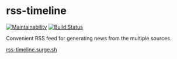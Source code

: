 # rss-timeline

[![Maintainability](https://api.codeclimate.com/v1/badges/1a2b14bb3b3d5910cca7/maintainability)](https://codeclimate.com/github/PavelDeuce/frontend-project-lvl3/maintainability)
[![Build Status](https://travis-ci.org/PavelDeuce/frontend-project-lvl3.svg?branch=master)](https://travis-ci.org/PavelDeuce/frontend-project-lvl3)

Convenient RSS feed for generating news from the multiple sources.

[rss-timeline.surge.sh](http://rss-timeline.surge.sh/)
